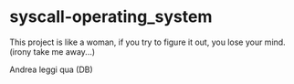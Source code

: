 # syscall-operating_system

This project is like a woman, if you  try to figure it out, you lose your mind.
(irony take me away...)

Andrea leggi qua (DB)